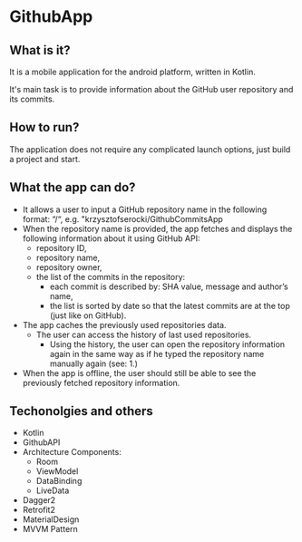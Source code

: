# GithubApp

## What is it?

It is a mobile application for the android platform, written in Kotlin.

It's main task is to provide information about the GitHub user repository and its commits.

## How to run?

The application does not require any complicated launch options, just build a project and start.

## What the app can do?

- It allows a user to input a GitHub repository name in the following format: “<owner>/<repository>“, e.g. "krzysztofserocki/GithubCommitsApp
- When the repository name is provided, the app fetches and displays the following information about it using GitHub API:
  - repository ID,
  - repository name,
  - repository owner,
  - the list of the commits in the repository:
    - each commit is described by: SHA value, message and author’s name,
    - the list is sorted by date so that the latest commits are at the top (just like on GitHub).
- The app caches the previously used repositories data.
  - The user can access the history of last used repositories.
    - Using the history, the user can open the repository information again in the same way as if he typed the repository name manually again (see: 1.)
- When the app is offline, the user should still be able to see the previously fetched repository information.


## Techonolgies and others
- Kotlin
- GithubAPI
- Architecture Components:
  - Room
  - ViewModel
  - DataBinding
  - LiveData
- Dagger2
- Retrofit2
- MaterialDesign
- MVVM Pattern
